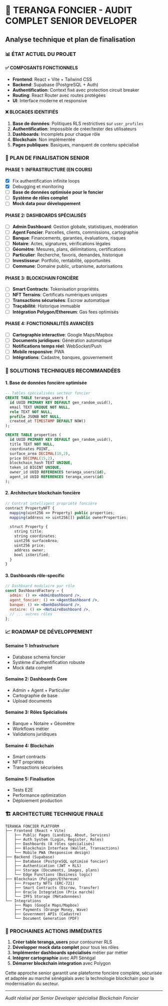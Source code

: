 # 🏢 TERANGA FONCIER - AUDIT COMPLET SENIOR DEVELOPER
## Analyse technique et plan de finalisation

### 📊 ÉTAT ACTUEL DU PROJET

#### ✅ **COMPOSANTS FONCTIONNELS**
- **Frontend**: React + Vite + Tailwind CSS
- **Backend**: Supabase (PostgreSQL + Auth)
- **Authentification**: Context fixé avec protection circuit breaker
- **Routing**: React Router avec routes protégées
- **UI**: Interface moderne et responsive

#### ❌ **BLOCAGES IDENTIFIÉS**
1. **Base de données**: Politiques RLS restrictives sur `user_profiles`
2. **Authentification**: Impossible de créer/tester des utilisateurs
3. **Dashboards**: Incomplets pour chaque rôle
4. **Blockchain**: Non implémentée
5. **Pages publiques**: Basiques, manquent de contenu spécialisé

### 🎯 **PLAN DE FINALISATION SENIOR**

#### **PHASE 1: INFRASTRUCTURE (EN COURS)**
- [x] Fix authentification infinite loops
- [x] Debugging et monitoring
- [ ] **Base de données optimisée pour le foncier**
- [ ] **Système de rôles complet**
- [ ] **Mock data pour développement**

#### **PHASE 2: DASHBOARDS SPÉCIALISÉS**
- [ ] **Admin Dashboard**: Gestion globale, statistiques, modération
- [ ] **Agent Foncier**: Parcelles, clients, commissions, cartographie
- [ ] **Banque**: Financements, garanties, évaluations, risques
- [ ] **Notaire**: Actes, signatures, vérifications légales
- [ ] **Géomètre**: Mesures, plans, délimitations, certifications
- [ ] **Particulier**: Recherche, favoris, demandes, historique
- [ ] **Investisseur**: Portfolio, rentabilité, opportunités
- [ ] **Commune**: Domaine public, urbanisme, autorisations

#### **PHASE 3: BLOCKCHAIN FONCIÈRE**
- [ ] **Smart Contracts**: Tokenisation propriétés
- [ ] **NFT Terrains**: Certificats numériques uniques
- [ ] **Transactions sécurisées**: Escrow automatique
- [ ] **Traçabilité**: Historique immuable
- [ ] **Intégration Polygon/Ethereum**: Gas fees optimisés

#### **PHASE 4: FONCTIONNALITÉS AVANCÉES**
- [ ] **Cartographie interactive**: Google Maps/Mapbox
- [ ] **Documents juridiques**: Génération automatique
- [ ] **Notifications temps réel**: WebSocket/Push
- [ ] **Mobile responsive**: PWA
- [ ] **Intégrations**: Cadastre, banques, gouvernement

### 🔧 **SOLUTIONS TECHNIQUES RECOMMANDÉES**

#### **1. Base de données foncière optimisée**
```sql
-- Tables spécialisées secteur foncier
CREATE TABLE teranga_users (
  id UUID PRIMARY KEY DEFAULT gen_random_uuid(),
  email TEXT UNIQUE NOT NULL,
  role TEXT NOT NULL,
  profile JSONB NOT NULL,
  created_at TIMESTAMP DEFAULT NOW()
);

CREATE TABLE properties (
  id UUID PRIMARY KEY DEFAULT gen_random_uuid(),
  title TEXT NOT NULL,
  coordinates POINT,
  surface_area DECIMAL(10,2),
  price DECIMAL(15,2),
  blockchain_hash TEXT UNIQUE,
  token_id BIGINT UNIQUE,
  owner_id UUID REFERENCES teranga_users(id),
  agent_id UUID REFERENCES teranga_users(id)
);
```

#### **2. Architecture blockchain foncière**
```javascript
// Contrat intelligent propriété foncière
contract PropertyNFT {
  mapping(uint256 => Property) public properties;
  mapping(address => uint256[]) public ownerProperties;
  
  struct Property {
    string title;
    string coordinates;
    uint256 surfaceArea;
    uint256 price;
    address owner;
    bool isVerified;
  }
}
```

#### **3. Dashboards rôle-specific**
```jsx
// Dashboard modulaire par rôle
const DashboardFactory = {
  admin: () => <AdminDashboard />,
  agent_foncier: () => <AgentDashboard />,
  banque: () => <BankDashboard />,
  notaire: () => <NotaireDashboard />,
  // ... autres rôles
};
```

### 📈 **ROADMAP DE DÉVELOPPEMENT**

#### **Semaine 1**: Infrastructure
- Database schema foncier
- Système d'authentification robuste
- Mock data complet

#### **Semaine 2**: Dashboards Core
- Admin + Agent + Particulier
- Cartographie de base
- Upload documents

#### **Semaine 3**: Rôles Spécialisés
- Banque + Notaire + Géomètre
- Workflows métier
- Validations juridiques

#### **Semaine 4**: Blockchain
- Smart contracts
- NFT propriétés
- Transactions sécurisées

#### **Semaine 5**: Finalisation
- Tests E2E
- Performance optimization
- Déploiement production

### 🏗️ **ARCHITECTURE TECHNIQUE FINALE**

```
TERANGA FONCIER PLATFORM
├── Frontend (React + Vite)
│   ├── Public Pages (Landing, About, Services)
│   ├── Auth System (Login, Register, Roles)
│   ├── Dashboards (8 rôles spécialisés)
│   ├── Blockchain Interface (Wallet, Transactions)
│   └── Mobile PWA (Responsive design)
├── Backend (Supabase)
│   ├── Database (PostgreSQL optimisé foncier)
│   ├── Authentication (JWT + RLS)
│   ├── Storage (Documents, images, plans)
│   └── Edge Functions (Business logic)
├── Blockchain (Polygon/Ethereum)
│   ├── Property NFTs (ERC-721)
│   ├── Smart Contracts (Escrow, Transfer)
│   ├── Oracle Integration (Prix marché)
│   └── IPFS Storage (Métadonnées)
└── Integrations
    ├── Maps (Google Maps/Mapbox)
    ├── Payments (Orange Money, Wave)
    ├── Government APIs (Cadastre)
    └── Document Generation (PDF)
```

### 🎯 **PROCHAINES ACTIONS IMMÉDIATES**

1. **Créer table teranga_users** pour contourner RLS
2. **Développer mock data complet** pour tous les rôles
3. **Implémenter dashboards spécialisés** métier par métier
4. **Intégrer cartographie** avec API Sénégal
5. **Démarrer blockchain integration** avec Polygon

Cette approche senior garantit une plateforme foncière complète, sécurisée et adaptée au marché sénégalais avec la technologie blockchain pour la modernisation du secteur.

---
*Audit réalisé par Senior Developer spécialisé Blockchain Foncier*
